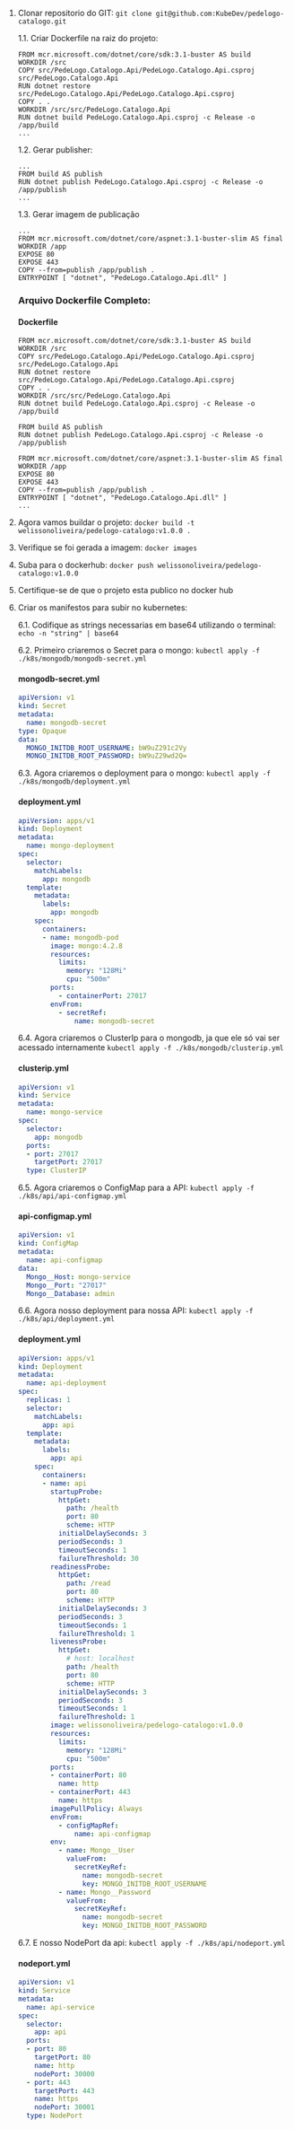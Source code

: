 1. Clonar repositorio do GIT: ```git clone git@github.com:KubeDev/pedelogo-catalogo.git```

    1.1. Criar Dockerfile na raiz do projeto: 
    ```docker 
    FROM mcr.microsoft.com/dotnet/core/sdk:3.1-buster AS build
    WORKDIR /src
    COPY src/PedeLogo.Catalogo.Api/PedeLogo.Catalogo.Api.csproj src/PedeLogo.Catalogo.Api
    RUN dotnet restore src/PedeLogo.Catalogo.Api/PedeLogo.Catalogo.Api.csproj
    COPY . .
    WORKDIR /src/src/PedeLogo.Catalogo.Api
    RUN dotnet build PedeLogo.Catalogo.Api.csproj -c Release -o /app/build
    ...
    ```
    1.2. Gerar publisher:
    ```docker
    ...
    FROM build AS publish
    RUN dotnet publish PedeLogo.Catalogo.Api.csproj -c Release -o /app/publish
    ...
    ```
    1.3. Gerar imagem de publicação
    ```docker
    ...
    FROM mcr.microsoft.com/dotnet/core/aspnet:3.1-buster-slim AS final
    WORKDIR /app
    EXPOSE 80
    EXPOSE 443
    COPY --from=publish /app/publish .
    ENTRYPOINT [ "dotnet", "PedeLogo.Catalogo.Api.dll" ]
    ```

    ### Arquivo Dockerfile Completo:
    #### Dockerfile
    ```docker 
    FROM mcr.microsoft.com/dotnet/core/sdk:3.1-buster AS build
    WORKDIR /src
    COPY src/PedeLogo.Catalogo.Api/PedeLogo.Catalogo.Api.csproj src/PedeLogo.Catalogo.Api
    RUN dotnet restore src/PedeLogo.Catalogo.Api/PedeLogo.Catalogo.Api.csproj
    COPY . .
    WORKDIR /src/src/PedeLogo.Catalogo.Api
    RUN dotnet build PedeLogo.Catalogo.Api.csproj -c Release -o /app/build
    
    FROM build AS publish
    RUN dotnet publish PedeLogo.Catalogo.Api.csproj -c Release -o /app/publish
    
    FROM mcr.microsoft.com/dotnet/core/aspnet:3.1-buster-slim AS final
    WORKDIR /app
    EXPOSE 80
    EXPOSE 443
    COPY --from=publish /app/publish .
    ENTRYPOINT [ "dotnet", "PedeLogo.Catalogo.Api.dll" ]
    ...
    ```
    
2. Agora vamos buildar o projeto:                              ``` docker build -t welissonoliveira/pedelogo-catalogo:v1.0.0 . ```
3. Verifique se foi gerada a imagem:                           ``` docker images ```
4. Suba para o dockerhub:                                      ``` docker push welissonoliveira/pedelogo-catalogo:v1.0.0 ```
5. Certifique-se de que o projeto esta publico no docker hub
6. Criar os manifestos para subir no kubernetes:

    6.1. Codifique as strings necessarias em base64 utilizando o terminal: ``` echo -n "string" | base64 ```

    6.2. Primeiro criaremos o Secret para o mongo: ``` kubectl apply -f ./k8s/mongodb/mongodb-secret.yml ```
    #### mongodb-secret.yml
    ```yml
    apiVersion: v1
    kind: Secret
    metadata:
      name: mongodb-secret
    type: Opaque
    data:
      MONGO_INITDB_ROOT_USERNAME: bW9uZ291c2Vy
      MONGO_INITDB_ROOT_PASSWORD: bW9uZ29wd2Q=
    ```

    6.3. Agora criaremos o deployment para o mongo: ``` kubectl apply -f ./k8s/mongodb/deployment.yml ```
    #### deployment.yml
    ```yml
    apiVersion: apps/v1
    kind: Deployment
    metadata:
      name: mongo-deployment
    spec:
      selector:
        matchLabels:
          app: mongodb
      template:
        metadata:
          labels:
            app: mongodb
        spec:
          containers:
          - name: mongodb-pod
            image: mongo:4.2.8
            resources:
              limits:
                memory: "128Mi"
                cpu: "500m"
            ports:
              - containerPort: 27017
            envFrom:
              - secretRef:
                  name: mongodb-secret
    ```

    6.4. Agora criaremos o ClusterIp para o mongodb, ja que ele só vai ser acessado internamente ``` kubectl apply -f ./k8s/mongodb/clusterip.yml ```
    #### clusterip.yml
    ```yml
    apiVersion: v1
    kind: Service
    metadata:
      name: mongo-service
    spec:
      selector:
        app: mongodb
      ports:
      - port: 27017
        targetPort: 27017
      type: ClusterIP
    ```

    6.5. Agora criaremos o ConfigMap para a API: ``` kubectl apply -f ./k8s/api/api-configmap.yml ```
    #### api-configmap.yml
    ```yml
    apiVersion: v1
    kind: ConfigMap
    metadata:
      name: api-configmap
    data:
      Mongo__Host: mongo-service
      Mongo__Port: "27017"
      Mongo__Database: admin
    ```

    6.6. Agora nosso deployment para nossa API: ``` kubectl apply -f ./k8s/api/deployment.yml ```
    #### deployment.yml
    ```yml
    apiVersion: apps/v1
    kind: Deployment
    metadata:
      name: api-deployment
    spec:
      replicas: 1
      selector:
        matchLabels:
          app: api
      template:
        metadata:
          labels:
            app: api
        spec:
          containers:
          - name: api
            startupProbe:
              httpGet:
                path: /health
                port: 80
                scheme: HTTP
              initialDelaySeconds: 3
              periodSeconds: 3
              timeoutSeconds: 1
              failureThreshold: 30
            readinessProbe:
              httpGet:
                path: /read
                port: 80
                scheme: HTTP
              initialDelaySeconds: 3
              periodSeconds: 3
              timeoutSeconds: 1
              failureThreshold: 1
            livenessProbe:
              httpGet:
                # host: localhost
                path: /health
                port: 80
                scheme: HTTP
              initialDelaySeconds: 3
              periodSeconds: 3
              timeoutSeconds: 1
              failureThreshold: 1
            image: welissonoliveira/pedelogo-catalogo:v1.0.0
            resources:
              limits:
                memory: "128Mi"
                cpu: "500m"
            ports:
            - containerPort: 80
              name: http
            - containerPort: 443
              name: https
            imagePullPolicy: Always
            envFrom:
              - configMapRef:
                  name: api-configmap
            env:
              - name: Mongo__User
                valueFrom:
                  secretKeyRef:
                    name: mongodb-secret
                    key: MONGO_INITDB_ROOT_USERNAME
              - name: Mongo__Password
                valueFrom:
                  secretKeyRef:
                    name: mongodb-secret
                    key: MONGO_INITDB_ROOT_PASSWORD


    ```

    6.7. E nosso NodePort da api: ``` kubectl apply -f ./k8s/api/nodeport.yml ```
    #### nodeport.yml
    ```yml
    apiVersion: v1
    kind: Service
    metadata:
      name: api-service
    spec:
      selector:
        app: api
      ports:
      - port: 80
        targetPort: 80
        name: http
        nodePort: 30000
      - port: 443
        targetPort: 443
        name: https
        nodePort: 30001
      type: NodePort
    ```















